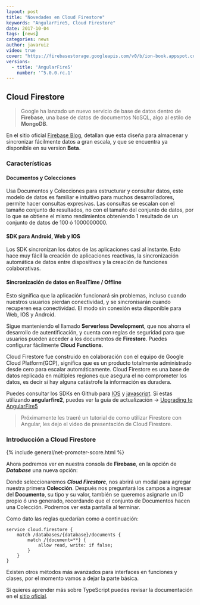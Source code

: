 ```yaml
---
layout: post
title: "Novedades en Cloud Firestore"
keywords: "AngularFire5, Cloud Firestore"
date: 2017-10-04
tags: [news]
categories: news
author: javaruiz
video: true
cover: "https://firebasestorage.googleapis.com/v0/b/ion-book.appspot.com/o/posts%2F2017-10-04-firestore%2Fcover.jpeg?alt=media&token=63f1b115-18c0-40b7-a132-92f469f55842"
versions:
  - title: 'AngularFire5'
    number: '^5.0.0.rc.1'
---
```


<amp-img width="1024" height="512" layout="responsive" src="https://firebasestorage.googleapis.com/v0/b/ion-book.appspot.com/o/posts%2F2017-10-04-firestore%2Fcover.jpeg?alt=media&token=63f1b115-18c0-40b7-a132-92f469f55842"></amp-img>

## Cloud Firestore

> Google ha lanzado un nuevo servicio de base de datos dentro de **Firebase**, una base de datos de documentos NoSQL, algo al estilo de **MongoDB**.

<!--summary-->
En el sitio oficial [Firebase Blog](https://firebase.googleblog.com/2017/10/introducing-cloud-firestore.html), detallan que esta diseña para almacenar y sincronizar fácilmente datos a gran escala, y que se encuentra ya disponible en su version **Beta**.

### Características

#### Documentos y Colecciones    
Usa Documentos y Colecciones para estructurar y consultar datos, este modelo de datos es familiar e intuitivo para muchos desarrolladores, permite hacer consultas expresivas. Las consultas se escalan con el tamaño conjunto de resultados, no con el tamaño del conjunto de datos, por lo que se obtiene el mismo rendimientos obteniendo 1 resultado de un conjunto de datos de 100 ó 1000000000.

#### SDK para **Android**, **Web** y **IOS**
Los SDK sincronizan los datos de las aplicaciones casi al instante. Esto hace muy fácil la creación de aplicaciones reactivas, la sincronización automática de datos entre dispositivos y la creación de funciones colaborativas.

#### Sincronización de datos en **RealTime** / **Offline**
Esto significa que la aplicación funcionará sin problemas, incluso cuando nuestros usuarios pierdan conectividad, y se sincronisarán cuando recuperen esa conectividad. El modo sin conexión esta disponible para Web, IOS y Android.

Sigue manteniendo el llamado **Serverless Development**, que nos ahorra el desarrollo de autentificación, y cuenta con reglas de seguridad para que usuarios pueden acceder a los documentos de **Firestore**. Puedes configurar fácilmente **Cloud Functions**.

Cloud Firestore fue construido en colaboración con el equipo de Google Cloud Platform(GCP), significa que es un producto totalmente administrado desde cero para escalar automáticamente. Cloud Firestore es una base de datos replicada en múltiples regiones que asegura el no comprometer los datos, es decir si hay alguna catástrofe la información es duradera.

Puedes consultar los SDKs en Github para [IOS](https://github.com/firebase/firebase-ios-sdk) y [javascript](https://github.com/firebase/firebase-js-sdk).
Si estas utilizando **angularfire2**, puedes ver la guía de actualización -> [Upgrading to AngularFire5](https://github.com/angular/angularfire2/blob/master/docs/version-5-upgrade.md)


> Próximamente les traeré un tutorial de como utilizar Firestore con Angular, les dejo el video de presentación de Cloud Firestore.

### Introducción a Cloud Firestore
<amp-youtube width="560" 
            height="315"
            layout="responsive"
            data-videoid="QcsAb2RR52c"></amp-youtube>

{% include general/net-promoter-score.html %} 

Ahora podremos ver en nuestra consola de **Firebase**, en la opción de ***Database*** una nueva opción:

<div class="row">
  <div class="col col-100 col-md-50 col-lg-50">
    <amp-img width="268" height="205" layout="responsive" src="https://firebasestorage.googleapis.com/v0/b/ion-book.appspot.com/o/posts%2F2017-10-04-firestore%2F1.jpeg?alt=media&token=5d207d8e-62b9-427a-a2ea-c9c611f536f6"></amp-img>
  </div>
</div>

Donde seleccionaremos ***Cloud Firestore***, nos abrirá un modal para agregar nuestra primera **Colección**.
<amp-img width="708" height="400" layout="responsive" src="https://firebasestorage.googleapis.com/v0/b/ion-book.appspot.com/o/posts%2F2017-10-04-firestore%2F2.jpeg?alt=media&token=2e5bab15-2403-465a-aace-e5455a506a3c"></amp-img>
Después nos preguntará los campos a ingresar del **Documento**, su tipo y su valor, también se queremos asignarle un ID propio ó uno generado, recordando que el conjunto de Documentos hacen una Colección.
<amp-img width="699" height="530" layout="responsive" src="https://firebasestorage.googleapis.com/v0/b/ion-book.appspot.com/o/posts%2F2017-10-04-firestore%2F3.jpeg?alt=media&token=614e492b-4531-41c7-9711-2d591446a0dd"></amp-img>
Podremos ver esta pantalla al terminar.
<amp-img width="1260" height="647" layout="responsive" src="https://firebasestorage.googleapis.com/v0/b/ion-book.appspot.com/o/posts%2F2017-10-04-firestore%2F4.jpeg?alt=media&token=bac721a3-3985-42fb-b3eb-47b61b19f321"></amp-img>

Como dato las reglas quedarían como a continuación:
```
service cloud.firestore {
    match /databases/{database}/documents {
        match /{document=**} {
            allow read, write: if false;
        }
    }
}
```

Existen otros métodos más avanzados para interfaces en funciones y clases, por el momento vamos a dejar la parte básica.

Si quieres aprender más sobre TypeScript puedes revisar la documentación en el [sitio oficial](https://www.typescriptlang.org/).
